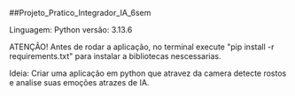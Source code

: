 ##Projeto_Pratico_Integrador_IA_6sem

Linguagem: Python
versão: 3.13.6

ATENÇÂO! Antes de rodar a aplicação, no terminal execute "pip install -r requirements.txt" para instalar a bibliotecas nescessarias.

Ideia: Criar uma aplicação em python que atravez da camera detecte rostos e analise suas emoções atrazes de IA.


